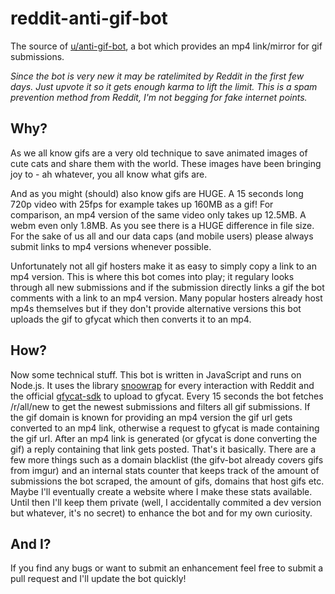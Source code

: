 # reddit-anti-gif-bot

The source of [u/anti-gif-bot](https://reddit.com/u/anti-gif-bot), a bot which provides an mp4
link/mirror for gif submissions.

*Since the bot is very new it may be ratelimited by Reddit in the first few days. Just upvote
it so it gets enough karma to lift the limit. This is a spam prevention method from Reddit,
I'm not begging for fake internet points.*

## Why?

As we all know gifs are a very old technique to save animated images of cute cats and
share them with the world. These images have been bringing joy to -
ah whatever, you all know what gifs are.

And as you might (should) also know gifs are HUGE. A 15 seconds long 720p video with 25fps for
example takes up 160MB as a gif! For comparison, an mp4 version of the same video only takes
up 12.5MB. A webm even only 1.8MB. As you see there is a HUGE difference in file size. For
the sake of us all and our data caps (and mobile users) please always submit links to mp4
versions whenever possible.

Unfortunately not all gif hosters make it as easy to simply copy a link to an mp4 version.
This is where this bot comes into play; it regulary looks through all new submissions and
if the submission directly links a gif the bot comments with a link to an mp4 version. Many
popular hosters already host mp4s themselves but if they don't provide alternative versions
this bot uploads the gif to gfycat which then converts it to an mp4.


## How?

Now some technical stuff. This bot is written in JavaScript and runs on Node.js. It uses the
library [snoowrap](https://github.com/not-an-aardvark/snoowrap) for every interaction with
Reddit and the official [gfycat-sdk](https://github.com/gfycat/gfycat-sdk) to upload to gfycat.
Every 15 seconds the bot fetches /r/all/new to get the newest submissions and filters all
gif submissions. If the gif domain is known for providing an mp4 version the gif url gets
converted to an mp4 link, otherwise a request to gfycat is made containing the gif url.
After an mp4 link is generated (or gfycat is done converting the gif) a reply containing that
link gets posted. That's it basically. There are a few more things such as a domain blacklist
(the gifv-bot already covers gifs from imgur) and an internal stats counter that keeps track
of the amount of submissions the bot scraped, the amount of gifs, domains that host gifs etc.
Maybe I'll eventually create a website where I make these stats available. Until then I'll
keep them private (well, I accidentally commited a dev version but whatever, it's no secret)
to enhance the bot and for my own curiosity.

## And I?

If you find any bugs or want to submit an enhancement feel free to submit a pull request and
I'll update the bot quickly!
